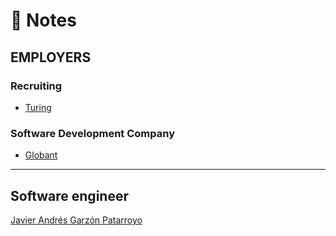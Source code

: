 # :memo: Notes
## EMPLOYERS

### Recruiting
* [Turing](https://turing.com/)

### Software Development Company
* [Globant](https://www.globant.com/)

- - -
## Software engineer
[Javier Andrés Garzón Patarroyo](https://www.javierandresgp.com)
